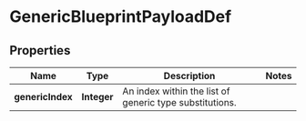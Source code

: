

# GenericBlueprintPayloadDef


## Properties

| Name | Type | Description | Notes |
|------------ | ------------- | ------------- | -------------|
|**genericIndex** | **Integer** | An index within the list of generic type substitutions. |  |



